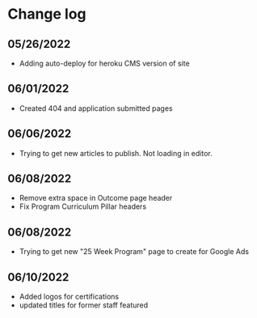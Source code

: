 Change log
===

## 05/26/2022

- Adding auto-deploy for heroku CMS version of site

## 06/01/2022
- Created 404 and application submitted pages

## 06/06/2022
- Trying to get new articles to publish. Not loading in editor.

## 06/08/2022
- Remove extra space in Outcome page header
- Fix Program Curriculum Pillar headers

## 06/08/2022
- Trying to get new "25 Week Program" page to create for Google Ads
## 06/10/2022
- Added logos for certifications
- updated titles for former staff featured

